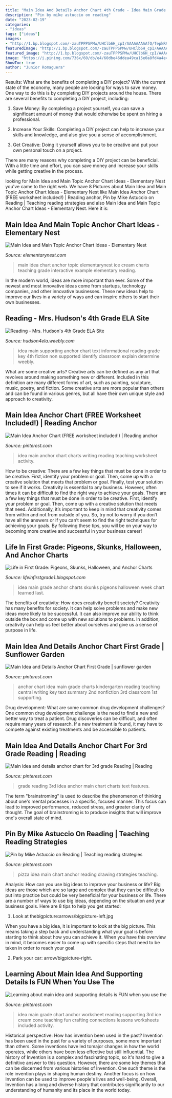```yaml
---
title: "Main Idea And Details Anchor Chart 4th Grade - Idea Main Grade Anchor Charts Skunks Pigeons Halloween Week Chart Learned Last"
description: "Pin by mike astuccio on reading"
date: "2023-02-19"
categories:
- "ideas"
tags: ["ideas"]
images:
- "http://1.bp.blogspot.com/-zauTPPPSPMw/UHClb6H_cpI/AAAAAAAAAfQ/TepkR9laZA4/s1600/IMG_3080.jpg"
featuredImage: "http://1.bp.blogspot.com/-zauTPPPSPMw/UHClb6H_cpI/AAAAAAAAAfQ/TepkR9laZA4/s1600/IMG_3080.jpg"
featured_image: "http://1.bp.blogspot.com/-zauTPPPSPMw/UHClb6H_cpI/AAAAAAAAAfQ/TepkR9laZA4/s1600/IMG_3080.jpg"
image: "https://i.pinimg.com/736x/60/db/e4/60dbe46ddea49ca15e0a8fd4a4e44f9e.jpg"
ShowToc: true
author: "Junior Romaguera"
---
```



Results: What are the benefits of completing a DIY project?
With the current state of the economy, many people are looking for ways to save money. One way to do this is by completing DIY projects around the house. There are several benefits to completing a DIY project, including:
1. Save Money: By completing a project yourself, you can save a significant amount of money that would otherwise be spent on hiring a professional.

2. Increase Your Skills: Completing a DIY project can help to increase your skills and knowledge, and also give you a sense of accomplishment.

3. Get Creative: Doing it yourself allows you to be creative and put your own personal touch on a project.

There are many reasons why completing a DIY project can be beneficial. With a little time and effort, you can save money and increase your skills while getting creative in the process.

	

		
looking for Main Idea and Main Topic Anchor Chart Ideas - Elementary Nest you've came to the right web. We have 8 Pictures about Main Idea and Main Topic Anchor Chart Ideas - Elementary Nest like Main Idea Anchor Chart (FREE worksheet included!) | Reading anchor, Pin by Mike Astuccio on Reading | Teaching reading strategies and also Main Idea and Main Topic Anchor Chart Ideas - Elementary Nest. Here it is:
		
    
## Main Idea And Main Topic Anchor Chart Ideas - Elementary Nest

<img loading=lazy src="http://elementarynest.com/wp-content/uploads/2019/01/Slide2.png" onerror="this.onerror=null;this.src='https://tse3.mm.bing.net/th?id=OIP.NluSLnnbbkk4Ve8PaCbBaQHaJ4&amp;pid=15.1';" alt="Main Idea and Main Topic Anchor Chart Ideas - Elementary Nest">

_Source: elementarynest.com_

>main idea chart anchor topic elementarynest ice cream charts teaching grade interactive example elementary reading. 

	

In the modern world, ideas are more important than ever. Some of the newest and most innovative ideas come from startups, technology companies, and other innovative businesses. These new ideas help to improve our lives in a variety of ways and can inspire others to start their own businesses.

    
## Reading - Mrs. Hudson&#039;s 4th Grade ELA Site

<img loading=lazy src="https://hudson4ela.weebly.com/uploads/2/5/2/1/25216923/513499_orig.jpg" onerror="this.onerror=null;this.src='https://tse1.mm.bing.net/th?id=OIP.9LnS5r3iEveQJ1R4d3z17AHaJ3&amp;pid=15.1';" alt="Reading - Mrs. Hudson&#039;s 4th Grade ELA Site">

_Source: hudson4ela.weebly.com_

>idea main supporting anchor chart text informational reading grade key 4th fiction non supported identify classroom explain determine weebly. 

	

What are some creative arts?
Creative arts can be defined as any art that revolves around making something new or different. Included in this definition are many different forms of art, such as painting, sculpture, music, poetry, and fiction. Some creative arts are more popular than others and can be found in various genres, but all have their own unique style and approach to creativity.

    
## Main Idea Anchor Chart (FREE Worksheet Included!) | Reading Anchor

<img loading=lazy src="https://i.pinimg.com/originals/3d/71/6d/3d716d1a0dffa6a9f4ccecd9a60d97d6.png" onerror="this.onerror=null;this.src='https://tse3.mm.bing.net/th?id=OIP.TzCZxmIi4ubPq52pJgrOWAHaJ4&amp;pid=15.1';" alt="Main Idea Anchor Chart (FREE worksheet included!) | Reading anchor">

_Source: pinterest.com_

>idea main anchor chart charts writing reading teaching worksheet activity. 

	

How to be creative: There are a few key things that must be done in order to be creative. First, identify your problem or goal. Then, come up with a creative solution that meets that problem or goal. Finally, test your solution to see if it works.
Creativity is essential to any business. However, often times it can be difficult to find the right way to achieve your goals. There are a few key things that must be done in order to be creative. First, identify your problem or goal. Then, come up with a creative solution that meets that need. Additionally, it’s important to keep in mind that creativity comes from within and not from outside of you. So, try not to worry if you don’t have all the answers or if you can’t seem to find the right techniques for achieving your goals. By following these tips, you will be on your way to becoming more creative and successful in your business career!

    
## Life In First Grade: Pigeons, Skunks, Halloween, And Anchor Charts

<img loading=lazy src="http://1.bp.blogspot.com/-zauTPPPSPMw/UHClb6H_cpI/AAAAAAAAAfQ/TepkR9laZA4/s1600/IMG_3080.jpg" onerror="this.onerror=null;this.src='https://tse4.mm.bing.net/th?id=OIP.TJbS4eAWXVYD3fO00oo8oQHaJ6&amp;pid=15.1';" alt="Life in First Grade: Pigeons, Skunks, Halloween, and Anchor Charts">

_Source: lifeinfirstgrade1.blogspot.com_

>idea main grade anchor charts skunks pigeons halloween week chart learned last. 

	

The benefits of creativity: How does creativity benefit society?
Creativity has many benefits for society. It can help solve problems and make new ideas more likely to be successful. It can also improve our ability to think outside the box and come up with new solutions to problems. In addition, creativity can help us feel better about ourselves and give us a sense of purpose in life.

    
## Main Idea And Details Anchor Chart First Grade | Sunflower Garden

<img loading=lazy src="https://i.pinimg.com/736x/c9/61/49/c96149e2d034ee710eeb493b082e7db4--main-idea-anchor-chart-first-grade-rd-grade-main-idea.jpg?b=t" onerror="this.onerror=null;this.src='https://tse3.mm.bing.net/th?id=OIP.n5IHzNsxt68-ajs_LN_nOQHaJm&amp;pid=15.1';" alt="Main Idea and Details Anchor Chart First Grade | sunflower garden">

_Source: pinterest.com_

>anchor chart idea main grade charts kindergarten reading teaching central writing key text summary 2nd nonfiction 3rd classroom 1st supporting. 

	

Drug development: What are some common drug development challenges?
One common drug development challenge is the need to find a new and better way to treat a patient. Drug discoveries can be difficult, and often require many years of research. If a new treatment is found, it may have to compete against existing treatments and be accessible to patients.

    
## Main Idea And Details Anchor Chart For 3rd Grade Reading | Reading

<img loading=lazy src="https://i.pinimg.com/736x/5e/13/f4/5e13f44c4b3ea8b30f9b61ad703be1cb--poster-ideas-rd-grade-reading.jpg" onerror="this.onerror=null;this.src='https://tse3.mm.bing.net/th?id=OIP.lhsSqu6pm_NY145aAthCIQHaHa&amp;pid=15.1';" alt="Main idea and details anchor chart for 3rd grade Reading | Reading">

_Source: pinterest.com_

>grade reading 3rd idea anchor main chart charts text features. 

	

The term "brainstroming" is used to describe the phenomenon of thinking about one's mental processes in a specific, focused manner. This focus can lead to improved performance, reduced stress, and greater clarity of thought. The goal of brainstroming is to produce insights that will improve one's overall state of mind.

    
## Pin By Mike Astuccio On Reading | Teaching Reading Strategies

<img loading=lazy src="https://i.pinimg.com/736x/f0/52/e6/f052e65861819a40f090e4cb2cab1c88--reading-strategies-reading-comprehension.jpg" onerror="this.onerror=null;this.src='https://tse2.mm.bing.net/th?id=OIP.Y20OHJ0LyNJjPZmeHkfiPgHaJ6&amp;pid=15.1';" alt="Pin by Mike Astuccio on Reading | Teaching reading strategies">

_Source: pinterest.com_

>pizza idea main chart anchor reading drawing strategies teaching. 

	

Analysis: How can you use big ideas to improve your business or life?
Big ideas are those which are so large and complex that they can be difficult to put into practice but could be very beneficial for your business or life. There are a number of ways to use big ideas, depending on the situation and your business goals. Here are 8 tips to help you get started:
1. Look at thebigpicture:arrows/bigpicture-left.jpg

When you have a big idea, it is important to look at the big picture. This means taking a step back and understanding what your goal is before starting to think about how you can achieve it. When you have this overview in mind, it becomes easier to come up with specific steps that need to be taken in order to reach your goal.

2. Park your car: arrow/bigpicture-right.

    
## Learning About Main Idea And Supporting Details Is FUN When You Use The

<img loading=lazy src="https://i.pinimg.com/736x/60/db/e4/60dbe46ddea49ca15e0a8fd4a4e44f9e.jpg" onerror="this.onerror=null;this.src='https://tse4.mm.bing.net/th?id=OIP.YJxJYVS6HGPHkAG40FurqQHaJ4&amp;pid=15.1';" alt="Learning about main idea and supporting details is FUN when you use the">

_Source: pinterest.com_

>idea main grade chart anchor worksheet reading supporting 3rd ice cream cone teaching fun crafting connections lessons worksheets included activity. 

	

Historical perspective: How has invention been used in the past?
Invention has been used in the past for a variety of purposes, some more important than others. Some inventions have led tomajor changes in how the world operates, while others have been less effective but still influential. The history of Invention is a complex and fascinating topic, so it's hard to give a definitive answer to this question. However, there are some key themes that can be discerned from various histories of Invention. One such theme is the role invention plays in shaping human destiny. Another focus is on how Invention can be used to improve people's lives and well-being. Overall, Invention has a long and diverse history that contributes significantly to our understanding of humanity and its place in the world today.

